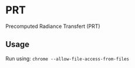 # PRT
Precomputed Radiance Transfert (PRT)

## Usage
Run using: `chrome --allow-file-access-from-files`
